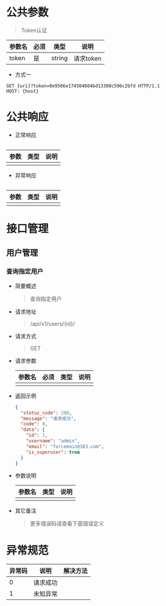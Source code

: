 # 公共参数

> Token认证

| 参数名 | 必须 | 类型   | 说明      |
| ------ | ---- | ------ | --------- |
| token  | 是   | string | 请求token |

* 方式一

```
GET {uri}?token=0e9566e174504604bd13308c596c2bfd HTTP/1.1
HOST: {host}
```



# 公共响应

* 正常响应
```json

```

| 参数 | 类型 | 说明 |
| ---- | ---- | ---- |
|      |      |      |



* 异常响应

```json

```

| 参数 | 类型 | 说明 |
| ---- | ---- | ---- |
|      |      |      |

# 接口管理

## 用户管理

### 查询指定用户

* 简要概述

  > 查询指定用户

* 请求地址

  > /api/v1/users/{id}/

* 请求方式

  > GET

* 请求参数

  | 参数名 | 必须 | 类型 | 说明 |
  | ------ | ---- | ---- | ---- |
  |        |      |      |      |

* 返回示例

  ```json
  {
    "status_code": 200,
    "message": "请求成功",
    "code": 0,
    "data": {
      "id": 1,
      "username": "admin",
      "email": "forcemain@163.com",
      "is_superuser": true
    }
  }
  ```


* 参数说明

  | 参数名 | 类型 | 说明 |
  | ------ | ---- | ---- |
  |        |      |      |


* 其它备注

  > 更多错误码请查看下面错误定义

# 异常规范

| 异常码 | 说明     | 解决方法 |
| ------ | -------- | -------- |
| 0      | 请求成功 |          |
| 1      | 未知异常 |          |

